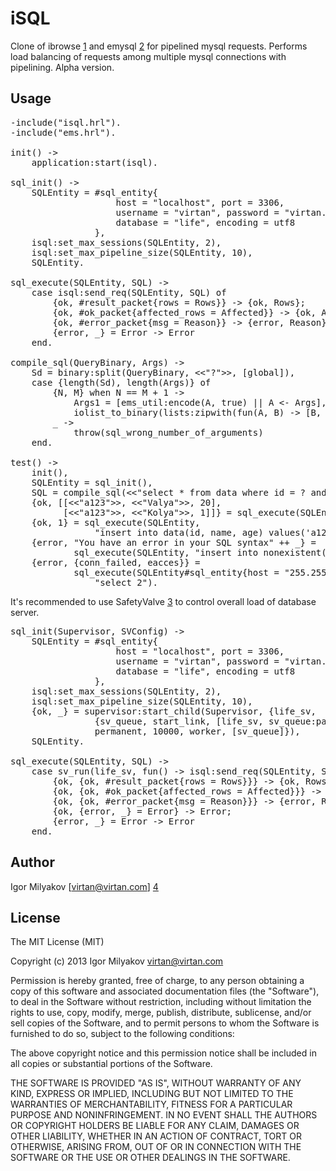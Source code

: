iSQL 
====

Clone of ibrowse [1] and emysql [2] for pipelined mysql requests.
Performs load balancing of requests among multiple mysql connections with pipelining.
Alpha version.

  [1]: https://github.com/cmullaparthi/ibrowse
  [2]: https://github.com/Eonblast/Emysql


Usage
-----

<pre>
-include("isql.hrl").
-include("ems.hrl").

init() -&gt;
    application:start(isql).

sql_init() -&gt;
    SQLEntity = #sql_entity{
                    host = "localhost", port = 3306,
                    username = "virtan", password = "virtan.com",
                    database = "life", encoding = utf8
                },
    isql:set_max_sessions(SQLEntity, 2),
    isql:set_max_pipeline_size(SQLEntity, 10),
    SQLEntity.

sql_execute(SQLEntity, SQL) -&gt;
    case isql:send_req(SQLEntity, SQL) of
        {ok, #result_packet{rows = Rows}} -&gt; {ok, Rows};
        {ok, #ok_packet{affected_rows = Affected}} -&gt; {ok, Affected};
        {ok, #error_packet{msg = Reason}} -&gt; {error, Reason};
        {error, _} = Error -&gt; Error
    end.

compile_sql(QueryBinary, Args) -&gt;
    Sd = binary:split(QueryBinary, &lt;&lt;"?"&gt;&gt;, [global]),
    case {length(Sd), length(Args)} of
        {N, M} when N == M + 1 -&gt;
            Args1 = [ems_util:encode(A, true) || A &lt;- Args],
            iolist_to_binary(lists:zipwith(fun(A, B) -&gt; [B, A] end, Sd, [&lt;&lt;&gt;&gt; | Args1]));
        _ -&gt;
            throw(sql_wrong_number_of_arguments)
    end.

test() -&gt;
    init(),
    SQLEntity = sql_init(),
    SQL = compile_sql(&lt;&lt;"select * from data where id = ? and age &lt; ?"&gt;&gt;, ["a123", 21]),
    {ok, [[&lt;&lt;"a123"&gt;&gt;, &lt;&lt;"Valya"&gt;&gt;, 20],
          [&lt;&lt;"a123"&gt;&gt;, &lt;&lt;"Kolya"&gt;&gt;, 1]]} = sql_execute(SQLEntity, SQL),
    {ok, 1} = sql_execute(SQLEntity,
                "insert into data(id, name, age) values('a123', 'Igor', 35)"),
    {error, "You have an error in your SQL syntax" ++ _} =
            sql_execute(SQLEntity, "insert into nonexistent(id), values(1)"),
    {error, {conn_failed, eacces}} =
            sql_execute(SQLEntity#sql_entity{host = "255.255.255.255"},
                "select 2").
</pre>

It's recommended to use SafetyValve [3] to control overall load of database server.

<pre>
sql_init(Supervisor, SVConfig) -&gt;
    SQLEntity = #sql_entity{
                    host = "localhost", port = 3306,
                    username = "virtan", password = "virtan.com",
                    database = "life", encoding = utf8
                },
    isql:set_max_sessions(SQLEntity, 2),
    isql:set_max_pipeline_size(SQLEntity, 10),
    {ok, _} = supervisor:start_child(Supervisor, {life_sv,
                {sv_queue, start_link, [life_sv, sv_queue:parse_configuration(SVConfig)]},
                permanent, 10000, worker, [sv_queue]}),
    SQLEntity.

sql_execute(SQLEntity, SQL) -&gt;
    case sv_run(life_sv, fun() -&gt; isql:send_req(SQLEntity, SQL) end) of
        {ok, {ok, #result_packet{rows = Rows}}} -&gt; {ok, Rows};
        {ok, {ok, #ok_packet{affected_rows = Affected}}} -&gt; {ok, Affected};
        {ok, {ok, #error_packet{msg = Reason}}} -&gt; {error, Reason};
        {ok, {error, _} = Error} -&gt; Error;
        {error, _} = Error -&gt; Error
    end.
</pre>

  [3]: https://github.com/jlouis/safetyvalve


Author
------

Igor Milyakov
[virtan@virtan.com] [4]

  [4]: mailto:virtan@virtan.com?subject=isql


License
-------

The MIT License (MIT)

Copyright (c) 2013 Igor Milyakov virtan@virtan.com

Permission is hereby granted, free of charge, to any person obtaining a copy
of this software and associated documentation files (the "Software"), to deal
in the Software without restriction, including without limitation the rights
to use, copy, modify, merge, publish, distribute, sublicense, and/or sell
copies of the Software, and to permit persons to whom the Software is
furnished to do so, subject to the following conditions:

The above copyright notice and this permission notice shall be included in
all copies or substantial portions of the Software.

THE SOFTWARE IS PROVIDED "AS IS", WITHOUT WARRANTY OF ANY KIND, EXPRESS OR
IMPLIED, INCLUDING BUT NOT LIMITED TO THE WARRANTIES OF MERCHANTABILITY,
FITNESS FOR A PARTICULAR PURPOSE AND NONINFRINGEMENT. IN NO EVENT SHALL THE
AUTHORS OR COPYRIGHT HOLDERS BE LIABLE FOR ANY CLAIM, DAMAGES OR OTHER
LIABILITY, WHETHER IN AN ACTION OF CONTRACT, TORT OR OTHERWISE, ARISING FROM,
OUT OF OR IN CONNECTION WITH THE SOFTWARE OR THE USE OR OTHER DEALINGS IN
THE SOFTWARE.
